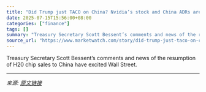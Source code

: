 ```yaml
---
title: "Did Trump just TACO on China? Nvidia’s stock and China ADRs are flashing a signal."
date: 2025-07-15T15:56:00+08:00
categories: ["finance"]
tags: []
summary: "Treasury Secretary Scott Bessent’s comments and news of the resumption of H20 chip sales to China have excited Wall Street."
source_url: "https://www.marketwatch.com/story/did-trump-just-taco-on-china-nvidias-stock-and-china-adrs-are-flashing-a-signal-925d9cfe?mod=mw_rss_topstories"
---
```


Treasury Secretary Scott Bessent’s comments and news of the resumption of H20 chip sales to China have excited Wall Street.

---

*来源: [原文链接](https://www.marketwatch.com/story/did-trump-just-taco-on-china-nvidias-stock-and-china-adrs-are-flashing-a-signal-925d9cfe?mod=mw_rss_topstories)*
